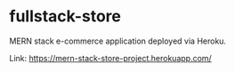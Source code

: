 # fullstack-store

MERN stack e-commerce application deployed via Heroku.

Link: https://mern-stack-store-project.herokuapp.com/
